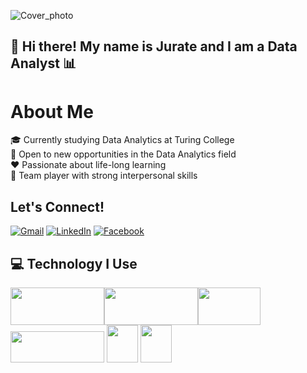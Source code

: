 ![Cover_photo](https://github.com/JurateKubiliene/JurateKubiliene.github.io/blob/main/Header%20img_Github%20(1).png)

## 👋 Hi there! My name is Jurate and I am a Data Analyst 📊

# About Me

🎓 Currently studying Data Analytics at Turing College  
🎯 Open to new opportunities in the Data Analytics field  
❤️ Passionate about life-long learning  
👥 Team player with strong interpersonal skills

## Let's Connect!

[![Gmail](https://img.shields.io/badge/-Gmail-red?style=flat-square&logo=Gmail&logoColor=white)](mailto:jurate.seskaite@gmail.com)
[![LinkedIn](https://img.shields.io/badge/-LinkedIn-blue?style=flat-square&logo=LinkedIn&logoColor=white)](https://www.linkedin.com/in/j%C5%ABrat%C4%97-kubilien%C4%97-802923109/)
[![Facebook](https://img.shields.io/badge/-Facebook-blue?style=flat-square&logo=Facebook&logoColor=white)](https://www.facebook.com/jurate.seskaite)

## 💻 Technology I Use

<img src="https://upload.wikimedia.org/wikipedia/commons/f/f8/Python_logo_and_wordmark.svg" width="150" height="60"><img src="https://upload.wikimedia.org/wikipedia/commons/8/87/Sql_data_base_with_logo.png" width="150" height="60"><img src="https://cloud.google.com/images/social-icon-google-cloud-1200-630.png" width="100" height="60"><img src="https://upload.wikimedia.org/wikipedia/commons/4/4b/Tableau_Logo.png" width="150" height="50">     <img src="https://upload.wikimedia.org/wikipedia/commons/c/cf/New_Power_BI_Logo.svg" width="50" height="60">     <img src="https://upload.wikimedia.org/wikipedia/commons/3/34/Microsoft_Office_Excel_%282019%E2%80%93present%29.svg" width="50" height="60">
